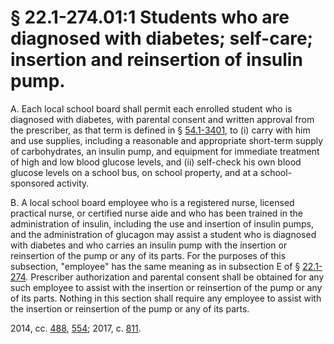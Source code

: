 # § 22.1-274.01:1 Students who are diagnosed with diabetes; self-care; insertion and reinsertion of insulin pump.

<p>A. Each local school board shall permit each enrolled student who is diagnosed with diabetes, with parental consent and written approval from the prescriber, as that term is defined in § <a href='http://law.lis.virginia.gov/vacode/54.1-3401/'>54.1-3401</a>, to (i) carry with him and use supplies, including a reasonable and appropriate short-term supply of carbohydrates, an insulin pump, and equipment for immediate treatment of high and low blood glucose levels, and (ii) self-check his own blood glucose levels on a school bus, on school property, and at a school-sponsored activity.</p><p>B. A local school board employee who is a registered nurse, licensed practical nurse, or certified nurse aide and who has been trained in the administration of insulin, including the use and insertion of insulin pumps, and the administration of glucagon may assist a student who is diagnosed with diabetes and who carries an insulin pump with the insertion or reinsertion of the pump or any of its parts. For the purposes of this subsection, "employee" has the same meaning as in subsection E of § <a href='http://law.lis.virginia.gov/vacode/22.1-274/'>22.1-274</a>. Prescriber authorization and parental consent shall be obtained for any such employee to assist with the insertion or reinsertion of the pump or any of its parts. Nothing in this section shall require any employee to assist with the insertion or reinsertion of the pump or any of its parts.</p><p>2014, cc. <a href='http://lis.virginia.gov/cgi-bin/legp604.exe?141+ful+CHAP0488'>488</a>, <a href='http://lis.virginia.gov/cgi-bin/legp604.exe?141+ful+CHAP0554'>554</a>; 2017, c. <a href='http://lis.virginia.gov/cgi-bin/legp604.exe?171+ful+CHAP0811'>811</a>.</p>